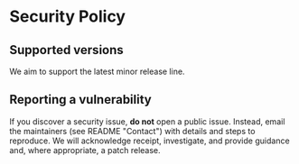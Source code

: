 # Security Policy

## Supported versions

We aim to support the latest minor release line.

## Reporting a vulnerability

If you discover a security issue, **do not** open a public issue.
Instead, email the maintainers (see README "Contact") with details and steps to reproduce.
We will acknowledge receipt, investigate, and provide guidance and, where appropriate, a patch release.
